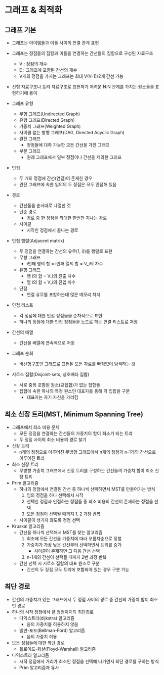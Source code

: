 # 그래프 & 최적화

## 그래프 기본

- 그래프는 아이템들과 이들 사이의 연결 관계 표현
- 그래프는 정점들의 집합과 이들을 연결하는 간선들의 집합으로 구성된 자료구조
  - V : 정점의 개수
  - E : 그래프에 포함된 간선의 개수
  - V개의 정점을 가지는 그래프는 최대 V(V-1)/2개 간선 가능
- 선형 자료구조나 트리 자료구조로 표현하기 어려운 N:N 관계를 가지는 원소들을 표현하기에 용이
- 그래프 유형
  - 무향 그래프(Undirected Graph)
  - 유향 그래프(Directed Graph)
  - 가중치 그래프(Weighted Graph)
  - 사이클 없는 방향 그래프(DAG, Directed Acyclic Graph)
  - 완전 그래프
    - 정점들에 대하 가능한 모든 간선을 가진 그래프
  - 부분 그래프
    - 원래 그래프에서 일부 정점이나 간선을 제외한 그래프
- 인접
  - 두 개의 정점에 간선(연결)이 존재한 경우
  - 완전 그래프에 속한 임의의 두 정점은 모두 인접해 있음
- 경로
  - 간선들을 순서대로 나열한 것
  - 단순 경로
    - 경로 중 한 정점을 최대한 한번만 지나는 경로
  - 사이클
    - 시작한 정점에서 끝나는 경로
- 인접 행렬(Adjacent matrix)
  - 두 정점을 연결하는 간선의 유무(1, 0)를 행렬로 표현
  - 무향 그래프
    - i번째 행의 합 = i번째 열의 합 = V_i의 차수
  - 유향 그래프
    - 행 i의 합 = V_i의 진출 차수
    - 열 i의 합 = V_i의 진입 차수
  - 단점
    - 연결 유무를 포함하는데 많은 메모리 차지
- 인접 리스트
  - 각 정점에 대한 인접 정점들을 순차적으로 표현
  - 하나의 정점에 대한 인접 정점들을 노드로 하는 연결 리스트로 저장
- 간선의 배열
  - 간선을 배열에 연속적으로 저장

- 그래프 순회
  - 비선형구조인 그래프로 표현된 모든 자료를 빠짐없이 탐색하는 것

- 서로소 집합(Disjoint-sets, 상호배타 집합)
  - 서로 중복 포함된 원소(교집합)가 없는 집합들
  - 집합에 속한 하나의 특정 원소인 대표자를 통해 각 집합을 구분
    - 대표자는 자기 자신을 가리킴



## 최소 신장 트리(MST, Minimum Spanning Tree)

- 그래프에서 최소 비용 문제
  - 모든 정점을 연결하는 간선들의 가중치의 합이 최소가 되는 트리
  - 두 정점 사이의 최소 비용의 경로 찾기
- 신장 트리
  - n개의 정점으로 이루어진 무방향 그래프에서 n개의 정점과 n-1개의 간선으로 이루어진 트리
- 최소 신장 트리
  - 무방향 가중치 그래프에서 신장 트리를 구성하는 간선들의 가중치 합이 최소 신장 트리
- Prim 알고리즘
  - 하나의 정점에서 연결된 간선 중 하나씩 선택하면서 MST를 만들어가는 방식
    1. 임의 정점을 하나 선택해서 시작
    2. 선택한 정점과 인접하는 정점들 중 최소 비용의 간선이 존재하는 정점을 선택
    3. 모든 정점이 선택될 때까지 1, 2 과정 반복
  - 사이클이 생기지 않도록 정점 선택
- Kruskal 알고리즘
  - 간선을 하나씩 선택해서 MST를 찾는 알고리즘
    1. 최초에 모든 간선을 가중치에 따라 오름차순으로 정렬
    2. 가중치가 가장 낮은 간선부터 선택하면서 트리를 증가
       - 사이클이 존재하면 그 다음 간선 선택
    3. n-1개의 간선이 선택될 때까지 2번 과정 반복
  - 간선 선택 시 서로소 집합의 대표 원소로 구분
    - 간선의 두 정점 모두 트리에 포함되어 있는 경우 구분 가능



## 최단 경로

- 간선의 가중치가 있는 그래프에서 두 정점 사이의 경로 중 간선의 가중치 합이 최소인 경로
- 하나의 시작 정점에서 끝 정점까지의 최단경로
  - 다익스트라(dijkstra) 알고리즘
    - 음의 가중치를 허용하지 않음
  - 벨만-포드(Bellman-Ford) 알고리즘
    - 음의 가중치 허용
- 모든 정점들에 대한 최단 경로
  - 플로이드-워샬(Floyd-Warshall) 알고리즘
- 다익스트라 알고리즘
  - 시작 정점에서 거리가 최소인 정점을 선택해 나가면서 최단 경로를 구하는 방식
  - Prim 알고리즘과 유사

